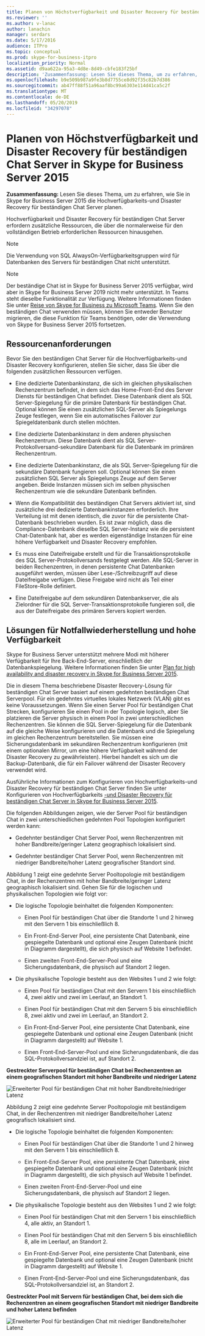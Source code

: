```yaml
---
title: Planen von Höchstverfügbarkeit und Disaster Recovery für beständigen Chat Server in Skype for Business Server 2015
ms.reviewer: ''
ms.author: v-lanac
author: lanachin
manager: serdars
ms.date: 5/17/2016
audience: ITPro
ms.topic: conceptual
ms.prod: skype-for-business-itpro
localization_priority: Normal
ms.assetid: d9aa622a-95a3-4d8e-8d49-cbfe183f25bf
description: 'Zusammenfassung: Lesen Sie dieses Thema, um zu erfahren, wie Sie in Skype for Business Server 2015 die Hochverfügbarkeits-und Disaster Recovery für beständigen Chat Server planen.'
ms.openlocfilehash: b9e509b987a9fe3b8d7755ce8d92f35c82b7d386
ms.sourcegitcommit: ab47ff88f51a96aaf8bc99a6303e114d41ca5c2f
ms.translationtype: MT
ms.contentlocale: de-DE
ms.lasthandoff: 05/20/2019
ms.locfileid: "34297078"
---
```

# <a name="plan-for-high-availability-and-disaster-recovery-for-persistent-chat-server-in-skype-for-business-server-2015"></a>Planen von Höchstverfügbarkeit und Disaster Recovery für beständigen Chat Server in Skype for Business Server 2015
 
**Zusammenfassung:** Lesen Sie dieses Thema, um zu erfahren, wie Sie in Skype for Business Server 2015 die Hochverfügbarkeits-und Disaster Recovery für beständigen Chat Server planen.
  
Hochverfügbarkeit und Disaster Recovery für beständigen Chat Server erfordern zusätzliche Ressourcen, die über die normalerweise für den vollständigen Betrieb erforderlichen Ressourcen hinausgehen. 
  
> [!NOTE]
> Die Verwendung von SQL AlwaysOn-Verfügbarkeitsgruppen wird für Datenbanken des Servers für beständigen Chat nicht unterstützt. 

> [!NOTE] 
> Der beständige Chat ist in Skype for Business Server 2015 verfügbar, wird aber in Skype for Business Server 2019 nicht mehr unterstützt. In Teams steht dieselbe Funktionalität zur Verfügung. Weitere Informationen finden Sie unter [Reise von Skype for Business zu Microsoft Teams](/microsoftteams/journey-skypeforbusiness-teams). Wenn Sie den beständigen Chat verwenden müssen, können Sie entweder Benutzer migrieren, die diese Funktion für Teams benötigen, oder die Verwendung von Skype for Business Server 2015 fortsetzen. 
  
## <a name="resource-requirements"></a>Ressourcenanforderungen

Bevor Sie den beständigen Chat Server für die Hochverfügbarkeits-und Disaster Recovery konfigurieren, stellen Sie sicher, dass Sie über die folgenden zusätzlichen Ressourcen verfügen. 
  
- Eine dedizierte Datenbankinstanz, die sich im gleichen physikalischen Rechenzentrum befindet, in dem sich das Home-Front-End des Server Diensts für beständigen Chat befindet. Diese Datenbank dient als SQL Server-Spiegelung für die primäre Datenbank für beständigen Chat. Optional können Sie einen zusätzlichen SQL-Server als Spiegelungs Zeuge festlegen, wenn Sie ein automatisches Failover zur Spiegeldatenbank durch stellen möchten.
    
- Eine dedizierte Datenbankinstanz in dem anderen physischen Rechenzentrum. Diese Datenbank dient als SQL Server-Protokollversand-sekundäre Datenbank für die Datenbank im primären Rechenzentrum.
    
- Eine dedizierte Datenbankinstanz, die als SQL Server-Spiegelung für die sekundäre Datenbank fungieren soll. Optional können Sie einen zusätzlichen SQL Server als Spiegelungs Zeuge auf dem Server angeben. Beide Instanzen müssen sich im selben physischen Rechenzentrum wie die sekundäre Datenbank befinden.
    
- Wenn die Kompatibilität des beständigen Chat Servers aktiviert ist, sind zusätzliche drei dedizierte Datenbankinstanzen erforderlich. Ihre Verteilung ist mit denen identisch, die zuvor für die persistente Chat-Datenbank beschrieben wurden. Es ist zwar möglich, dass die Compliance-Datenbank dieselbe SQL Server-Instanz wie die persistent Chat-Datenbank hat, aber es werden eigenständige Instanzen für eine höhere Verfügbarkeit und Disaster Recovery empfohlen.
    
- Es muss eine Dateifreigabe erstellt und für die Transaktionsprotokolle des SQL Server-Protokollversands festgelegt werden. Alle SQL-Server in beiden Rechenzentren, in denen persistente Chat Datenbanken ausgeführt werden, müssen über Lese-/Schreibzugriff auf diese Dateifreigabe verfügen. Diese Freigabe wird nicht als Teil einer FileStore-Rolle definiert.
    
- Eine Dateifreigabe auf dem sekundären Datenbankserver, die als Zielordner für die SQL Server-Transaktionsprotokolle fungieren soll, die aus der Dateifreigabe des primären Servers kopiert werden.
    
## <a name="disaster-recovery-and-high-availability-solutions"></a>Lösungen für Notfallwiederherstellung und hohe Verfügbarkeit

Skype for Business Server unterstützt mehrere Modi mit höherer Verfügbarkeit für Ihre Back-End-Server, einschließlich der Datenbankspiegelung. Weitere Informationen finden Sie unter [Plan for high availability and disaster recovery in Skype for Business Server 2015](../../plan-your-deployment/high-availability-and-disaster-recovery/high-availability-and-disaster-recovery.md). 
  
Die in diesem Thema beschriebene Disaster Recovery-Lösung für beständigen Chat Server basiert auf einem gedehnten beständigen Chat Serverpool. Für ein gedehntes virtuelles lokales Netzwerk (VLAN) gibt es keine Voraussetzungen. Wenn Sie einen Server Pool für beständigen Chat Strecken, konfigurieren Sie einen Pool in der Topologie logisch, aber Sie platzieren die Server physisch in einem Pool in zwei unterschiedlichen Rechenzentren. Sie können die SQL Server-Spiegelung für die Datenbank auf die gleiche Weise konfigurieren und die Datenbank und die Spiegelung im gleichen Rechenzentrum bereitstellen. Sie müssen eine Sicherungsdatenbank im sekundären Rechenzentrum konfigurieren (mit einem optionalen Mirror, um eine höhere Verfügbarkeit während der Disaster Recovery zu gewährleisten). Hierbei handelt es sich um die Backup-Datenbank, die für ein Failover während der Disaster Recovery verwendet wird. 
  
Ausführliche Informationen zum Konfigurieren von Hochverfügbarkeits-und Disaster Recovery für beständigen Chat Server finden Sie unter Konfigurieren von Hochverfügbarkeits [-und Disaster Recovery für beständigen Chat Server in Skype for Business Server 2015](../../deploy/deploy-persistent-chat-server/configure-hadr-for-persistent-chat.md). 
  
Die folgenden Abbildungen zeigen, wie der Server Pool für beständigen Chat in zwei unterschiedlichen gedehnten Pool Topologien konfiguriert werden kann:
  
- Gedehnter beständiger Chat Server Pool, wenn Rechenzentren mit hoher Bandbreite/geringer Latenz geographisch lokalisiert sind.
    
- Gedehnter beständiger Chat Server Pool, wenn Rechenzentren mit niedriger Bandbreite/hoher Latenz geografischer Standort sind.
    
Abbildung 1 zeigt eine gedehnte Server Pooltopologie mit beständigem Chat, in der Rechenzentren mit hoher Bandbreite/geringer Latenz geographisch lokalisiert sind. Gehen Sie für die logischen und physikalischen Topologien wie folgt vor:
  
- Die logische Topologie beinhaltet die folgenden Komponenten:
    
  - Einen Pool für beständigen Chat über die Standorte 1 und 2 hinweg mit den Servern 1 bis einschließlich 8.
    
  - Ein Front-End-Server Pool, eine persistente Chat Datenbank, eine gespiegelte Datenbank und optional eine Zeugen Datenbank (nicht in Diagramm dargestellt), die sich physisch auf Website 1 befindet. 
    
  - Einen zweiten Front-End-Server-Pool und eine Sicherungsdatenbank, die physisch auf Standort 2 liegen.
    
- Die physikalische Topologie besteht aus den Websites 1 und 2 wie folgt:
    
  - Einen Pool für beständigen Chat mit den Servern 1 bis einschließlich 4, zwei aktiv und zwei im Leerlauf, an Standort 1.
    
  - Einen Pool für beständigen Chat mit den Servern 5 bis einschließlich 8, zwei aktiv und zwei im Leerlauf, an Standort 2.
    
  - Ein Front-End-Server Pool, eine persistente Chat Datenbank, eine gespiegelte Datenbank und optional eine Zeugen Datenbank (nicht in Diagramm dargestellt) auf Website 1.
    
  - Einen Front-End-Server-Pool und eine Sicherungsdatenbank, die das SQL-Protokollversandziel ist, auf Standort 2.
    
**Gestreckter Serverpool für beständigen Chat bei Rechenzentren an einem geografischen Standort mit hoher Bandbreite und niedriger Latenz**

![Erweiterter Pool für beständigen Chat mit hoher Bandbreite/niedriger Latenz](../../media/55cf3d4b-5f51-4d2f-84ca-b4a13dc5eba3.png)
  
Abbildung 2 zeigt eine gedehnte Server Pooltopologie mit beständigem Chat, in der Rechenzentren mit niedriger Bandbreite/hoher Latenz geografisch lokalisiert sind.
  
- Die logische Topologie beinhaltet die folgenden Komponenten:
    
  - Einen Pool für beständigen Chat über die Standorte 1 und 2 hinweg mit den Servern 1 bis einschließlich 8.
    
  - Ein Front-End-Server Pool, eine persistente Chat Datenbank, eine gespiegelte Datenbank und optional eine Zeugen Datenbank (nicht in Diagramm dargestellt), die sich physisch auf Website 1 befindet. 
    
  - Einen zweiten Front-End-Server-Pool und eine Sicherungsdatenbank, die physisch auf Standort 2 liegen.
    
- Die physikalische Topologie besteht aus den Websites 1 und 2 wie folgt:
    
  - Einen Pool für beständigen Chat mit den Servern 1 bis einschließlich 4, alle aktiv, an Standort 1.
    
  - Einen Pool für beständigen Chat mit den Servern 5 bis einschließlich 8, alle im Leerlauf, an Standort 2.
    
  - Ein Front-End-Server Pool, eine persistente Chat Datenbank, eine gespiegelte Datenbank und optional eine Zeugen Datenbank (nicht in Diagramm dargestellt) auf Website 1.
    
  - Einen Front-End-Server-Pool und eine Sicherungsdatenbank, das SQL-Protokollversandziel ist, an Standort 2.
    
**Gestreckter Pool mit Servern für beständigen Chat, bei dem sich die Rechenzentren an einem geografischen Standort mit niedriger Bandbreite und hoher Latenz befinden**

![Erweiterter Pool für beständigen Chat mit niedriger Bandbreite/hoher Latenz](../../media/40cbd902-57b8-4d57-a61c-cde4e0bd47f0.png)
  

